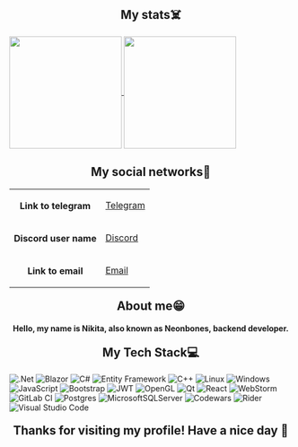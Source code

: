 <h2 markdown="1" align="center">My stats☠️</h1>

<a href="https://github.com/anuraghazra/github-readme-stats">
  <img height=200 align="center" src="https://github-readme-stats.vercel.app/api?username=nikitabeliayev&layout=compact&show_icons=true&bg_color=00000000&theme=dark&card_width=500" />
</a>
<a href="https://github.com/anuraghazra/convoychat">
  <img height=200 align="center" src="https://github-readme-stats.vercel.app/api/top-langs?username=nikitabeliayev&langs_count=5&card_width=600&size_weight=0.5&count_weight=0.5&theme=dark&bg_color=00000000" />
</a>
<h2 markdown="1" align="center">My social networks📱</h3>

<table align="center" style="border-collapse: collapse; border: none;">
<tr>
<th style="border: none;">
Link to telegram
</th>
<td style="border: none;">

[Telegram](https://t.me/Ivchjnbbk)
</td>
</th>
</tr>
<tr>
<th style="border: none;">
Discord user name
</th>
<td style="border: none;">

[Discord](https://discordapp.com/users/586178673766432769)
</td>
</th>
</tr>
<tr>
<th style="border: none;">
Link to email
</th>
<td style="border: none;">

[Email](mailto:belnik0304@gmail.com)
</td>
</th>
</tr>
</table>

<h2 markdown="1" align="center" style="margin-top: 20px;">About me😁</h1>
<h4 align="center">Hello, my name is Nikita, also known as Neonbones, backend developer.</h3>

<h2 markdown="1" align="center" style="margin-top: 20px;">My Tech Stack💻</h1>

![.Net](https://img.shields.io/badge/.NET-5C2D91?style=for-the-badge&logo=.net&logoColor=white)
![Blazor](https://img.shields.io/badge/blazor-%235C2D91.svg?style=for-the-badge&logo=blazor&logoColor=white)
![C#](https://img.shields.io/badge/c%23-%23239120.svg?style=for-the-badge&logo=csharp&logoColor=white)
![Entity Framework](https://img.shields.io/badge/Entity%20Framework-8A2BE2?style=for-the-badge)
![C++](https://img.shields.io/badge/c++-%2300599C.svg?style=for-the-badge&logo=c%2B%2B&logoColor=white)
![Linux](https://img.shields.io/badge/Linux-FCC624?style=for-the-badge&logo=linux&logoColor=black)
![Windows](https://img.shields.io/badge/Windows-0078D6?style=for-the-badge&logo=windows&logoColor=white)
![JavaScript](https://img.shields.io/badge/javascript-%23323330.svg?style=for-the-badge&logo=javascript&logoColor=%23F7DF1E)
![Bootstrap](https://img.shields.io/badge/bootstrap-%238511FA.svg?style=for-the-badge&logo=bootstrap&logoColor=white)
![JWT](https://img.shields.io/badge/JWT-black?style=for-the-badge&logo=JSON%20web%20tokens)
![OpenGL](https://img.shields.io/badge/OpenGL-%23FFFFFF.svg?style=for-the-badge&logo=opengl)
![Qt](https://img.shields.io/badge/Qt-%23217346.svg?style=for-the-badge&logo=Qt&logoColor=white)
![React](https://img.shields.io/badge/react-%2320232a.svg?style=for-the-badge&logo=react&logoColor=%2361DAFB)
![WebStorm](https://img.shields.io/badge/webstorm-143?style=for-the-badge&logo=webstorm&logoColor=white&color=black)
![GitLab CI](https://img.shields.io/badge/gitlab%20ci-%23181717.svg?style=for-the-badge&logo=gitlab&logoColor=white)
![Postgres](https://img.shields.io/badge/postgres-%23316192.svg?style=for-the-badge&logo=postgresql&logoColor=white)
![MicrosoftSQLServer](https://img.shields.io/badge/Microsoft%20SQL%20Server-CC2927?style=for-the-badge&logo=microsoft%20sql%20server&logoColor=white)
![Codewars](https://img.shields.io/badge/Codewars-B1361E?style=for-the-badge&logo=codewars&logoColor=grey)
![Rider](https://img.shields.io/badge/Rider-000000.svg?style=for-the-badge&logo=Rider&logoColor=white&color=black&labelColor=crimson)
![Visual Studio Code](https://img.shields.io/badge/Visual%20Studio%20Code-0078d7.svg?style=for-the-badge&logo=visual-studio-code&logoColor=white)


<h2 markdown="1" align="center" style="margin-top: 20px;">Thanks for visiting my profile! Have a nice day 🥳</h3>

